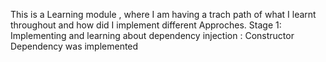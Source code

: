 This is a Learning module , where I am having a trach path of what I learnt throughout and how did I implement different Approches.
Stage 1: Implementing and learning about dependency injection : Constructor Dependency was  implemented 
